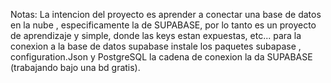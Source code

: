 Notas:
La intencion del proyecto es aprender a conectar una  base de datos en la nube , especificamente la de SUPABASE, por lo tanto es un proyecto de aprendizaje y simple, donde las keys estan expuestas, etc...
para la conexion a la base de datos supabase instale los paquetes subapase , configuration.Json y PostgreSQL
la cadena de conexion la da SUPABASE (trabajando bajo una bd gratis).

